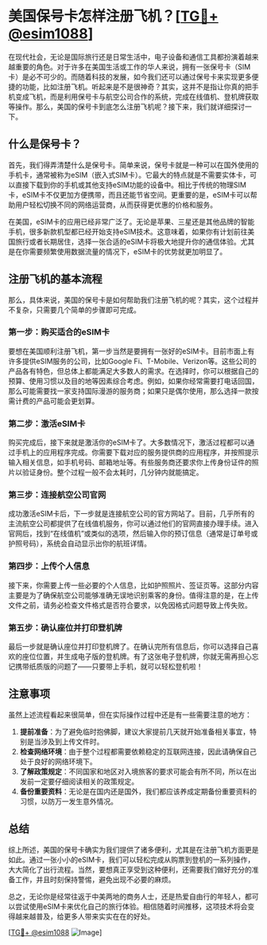 # 美国保号卡怎样注册飞机？[[TG💪+ @esim1088](https://t.me/s/esim1088)]

在现代社会，无论是国际旅行还是日常生活中，电子设备和通信工具都扮演着越来越重要的角色。对于许多在美国生活或工作的华人来说，拥有一张保号卡（SIM卡）是必不可少的。而随着科技的发展，如今我们还可以通过保号卡来实现更多便捷的功能，比如注册飞机。听起来是不是很神奇？其实，这并不是指让你真的把手机变成飞机，而是利用保号卡与航空公司合作的系统，完成在线值机、登机牌获取等操作。那么，美国的保号卡到底怎么注册飞机呢？接下来，我们就详细探讨一下。

## 什么是保号卡？

首先，我们得弄清楚什么是保号卡。简单来说，保号卡就是一种可以在国外使用的手机卡，通常被称为eSIM（嵌入式SIM卡）。它最大的特点就是不需要实体卡，可以直接下载到你的手机或其他支持eSIM功能的设备中。相比于传统的物理SIM卡，eSIM卡不仅更加方便携带，而且还能节省空间。更重要的是，eSIM卡可以帮助用户轻松切换不同的网络运营商，从而获得更优惠的价格和服务。

在美国，eSIM卡的应用已经非常广泛了。无论是苹果、三星还是其他品牌的智能手机，很多新款机型都已经开始支持eSIM技术。这意味着，如果你有计划前往美国旅行或者长期居住，选择一张合适的eSIM卡将极大地提升你的通信体验。尤其是在你需要频繁使用数据流量的情况下，eSIM卡的优势就更加明显了。

## 注册飞机的基本流程

那么，具体来说，美国的保号卡是如何帮助我们注册飞机的呢？其实，这个过程并不复杂，只需要几个简单的步骤即可完成。

### 第一步：购买适合的eSIM卡

要想在美国顺利注册飞机，第一步当然是要拥有一张好的eSIM卡。目前市面上有许多提供eSIM服务的公司，比如Google Fi、T-Mobile、Verizon等。这些公司的产品各有特色，但总体上都能满足大多数人的需求。在选择时，你可以根据自己的预算、使用习惯以及目的地等因素综合考虑。例如，如果你经常需要打电话回国，那么可能需要找一家支持国际漫游的服务商；如果只是偶尔使用，那么选择一款按需计费的产品可能会更划算。

### 第二步：激活eSIM卡

购买完成后，接下来就是激活你的eSIM卡了。大多数情况下，激活过程都可以通过手机上的应用程序完成。你需要下载对应的服务提供商的应用程序，并按照提示输入相关信息，如手机号码、邮箱地址等。有些服务商还要求你上传身份证件的照片以验证身份。整个过程一般不会太耗时，几分钟内就能搞定。

### 第三步：连接航空公司官网

成功激活eSIM卡后，下一步就是连接航空公司的官方网站了。目前，几乎所有的主流航空公司都提供了在线值机服务，你可以通过他们的官网直接办理手续。进入官网后，找到“在线值机”或类似的选项，然后输入你的预订信息（通常是订单号或护照号码），系统会自动显示出你的航班详情。

### 第四步：上传个人信息

接下来，你需要上传一些必要的个人信息，比如护照照片、签证页等。这部分内容主要是为了确保航空公司能够准确无误地识别乘客的身份。值得注意的是，在上传文件之前，请务必检查文件格式是否符合要求，以免因格式问题导致上传失败。

### 第五步：确认座位并打印登机牌

最后一步就是确认座位并打印登机牌了。在确认完所有信息后，你可以选择自己喜欢的座位位置，并生成电子版的登机牌。有了这张电子登机牌，你就无需再担心忘记携带纸质版的问题了——只要带上手机，就可以轻松登机啦！

## 注意事项

虽然上述流程看起来很简单，但在实际操作过程中还是有一些需要注意的地方：

1. **提前准备**：为了避免临时抱佛脚，建议大家提前几天就开始准备相关事宜，特别是当涉及到上传文件时。
2. **检查网络环境**：由于整个过程都需要依赖稳定的互联网连接，因此请确保自己处于良好的网络环境下。
3. **了解政策规定**：不同国家和地区对入境旅客的要求可能会有所不同，所以在出发前一定要仔细阅读相关的政策规定。
4. **备份重要资料**：无论是在国内还是国外，我们都应该养成定期备份重要资料的习惯，以防万一发生意外情况。

## 总结

综上所述，美国的保号卡确实为我们提供了诸多便利，尤其是在注册飞机方面更是如此。通过一张小小的eSIM卡，我们可以轻松完成从购票到登机的一系列操作，大大简化了出行流程。当然，要想真正享受到这种便利，还需要我们做好充分的准备工作，并且时刻保持警惕，避免出现不必要的麻烦。

总之，无论你是经常往返于中美两地的商务人士，还是热爱自由行的年轻人，都可以尝试使用eSIM卡来优化自己的旅行体验。相信随着时间推移，这项技术将会变得越来越普及，给更多人带来实实在在的好处。

[[TG💪+ @esim1088](https://t.me/s/esim1088) ![Image](https://i.postimg.cc/4NQfJmqS/Snipaste-2025-05-13-00-14-12.png)]